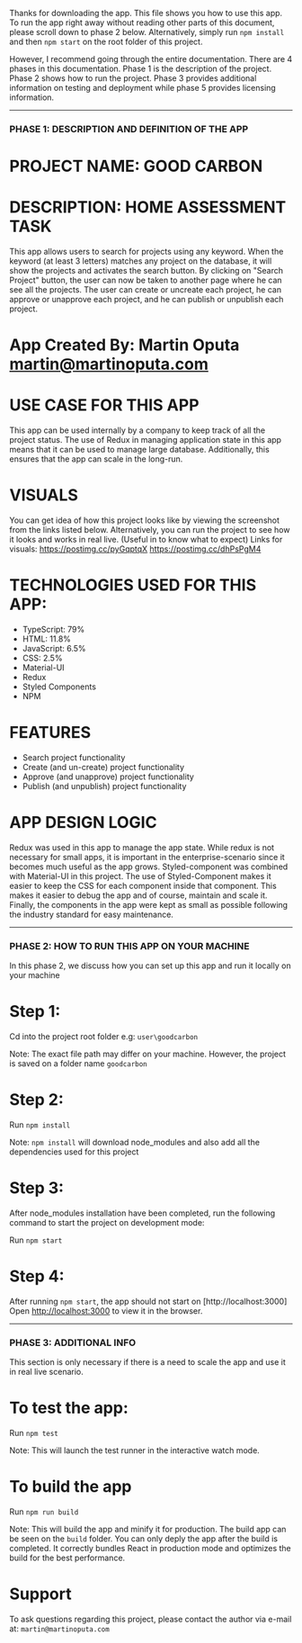 Thanks for downloading the app. This file shows you how to use this app.  To run the app right away without reading other parts 
of this document, please scroll down to phase 2 below. Alternatively, simply run `npm install` and then `npm start` on the root folder of this project.

However, I recommend going through the entire documentation. There are 4 phases in this documentation. Phase 1 is the description of the  project.
Phase 2 shows how to run the project. Phase 3 provides additional information on testing and deployment while phase 5 provides licensing information.

*****************************************************************************************************************************************

### PHASE 1:  DESCRIPTION AND DEFINITION OF THE APP


# PROJECT NAME: GOOD CARBON

# DESCRIPTION: HOME ASSESSMENT TASK
This app allows users to search for projects using any keyword. When the keyword (at least 3 letters) matches any project on the database, it will show the projects and activates the search button. By clicking on "Search Project" button, the user can now be taken to another page where he can see all the projects. The user can create or uncreate each project, he can approve or unapprove each project, and he can publish or unpublish each project.

# App Created By: Martin Oputa <martin@martinoputa.com>

# USE CASE FOR THIS APP
This app can be used internally by a company to keep track of all the project status. The use of Redux in managing application state in this app means that it can be used to manage large database. Additionally, this ensures that the app can scale in the long-run.


# VISUALS
You can get idea of how this project looks like by viewing the screenshot from the links listed below. Alternatively, you can run the project to see how it looks and works in real live. (Useful in to know what to expect)
Links for visuals:
https://postimg.cc/pyGqptqX
https://postimg.cc/dhPsPgM4


# TECHNOLOGIES USED FOR THIS APP:
- TypeScript: 79%
- HTML: 11.8%
- JavaScript: 6.5%
- CSS: 2.5%
- Material-UI
- Redux
- Styled Components
- NPM


# FEATURES
- Search project functionality
- Create (and un-create) project functionality
- Approve (and unapprove) project functionality
- Publish (and unpublish) project functionality


# APP DESIGN LOGIC
Redux was used in this app to manage the app state. While redux is not necessary for small apps, it is important in the enterprise-scenario since it becomes much useful as the app grows. Styled-component was combined with Material-UI  in this project. The use of Styled-Component makes it easier to keep the CSS for each 
component inside that component. This makes it easier to debug the app and of course, maintain and scale it. Finally, the components in the app were kept as small as
possible following the industry standard for easy maintenance.

*****************************************************************************************************************************************


### PHASE 2:  HOW TO RUN THIS APP ON YOUR MACHINE

In this phase 2, we discuss how you can set up this app and run it locally on your machine

# Step 1:
Cd into the project root folder e.g: `user\goodcarbon`

Note: The exact file path may differ on your machine. However, the project is saved on a folder name `goodcarbon`

# Step 2:
Run `npm install`

Note: `npm install` will download node_modules and also add all the dependencies used for this project

# Step 3:
After node_modules installation have been completed, run the following command to start the project on development mode:

Run `npm start`

# Step 4:
After running `npm start`, the app should not start on [http://localhost:3000]
Open [http://localhost:3000](http://localhost:3000) to view it in the browser.


*******************************************************************************************************************************************


### PHASE 3: ADDITIONAL INFO
This section is only necessary if there is a need to scale the app and use it in real live scenario.

# To test the app:
Run `npm test`

Note: This will launch the test runner in the interactive watch mode.

# To build the app
Run `npm run build`

Note: This will build the app and minify it for production. The build app can be seen on the  `build` folder. You can only deply the app after the build is completed.
It correctly bundles React in production mode and optimizes the build for the best performance.


# Support
To ask questions regarding this project, please contact the author via e-mail at: `martin@martinoputa.com`

